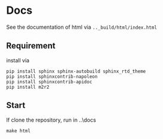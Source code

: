 # Docs

See the documentation of html via `.._build/html/index.html`



## Requirement



install via

```CMD
pip install sphinx sphinx-autobuild sphinx_rtd_theme
pip install sphinxcontrib-napoleon
pip install sphinxcontrib-apidoc
pip install m2r2
```



## Start

If clone the repository, run in ..\docs

```CMD
make html
```
